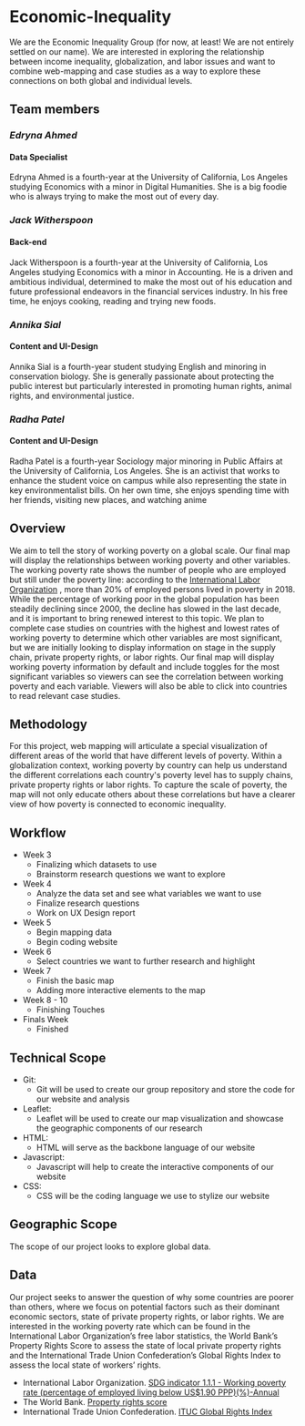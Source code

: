 # Economic-Inequality
We are the Economic Inequality Group (for now, at least! We are not entirely settled on our name). We are interested in exploring the relationship between income inequality, globalization, and labor issues and want to combine web-mapping and case studies as a way to explore these connections on both global and individual levels.

## Team members
### *Edryna Ahmed*
#### Data Specialist
Edryna Ahmed is a fourth-year at the University of California, Los Angeles studying Economics with a minor in Digital Humanities. She is a big foodie who is always trying to make the most out of every day.

### *Jack Witherspoon*
#### Back-end
Jack Witherspoon is a fourth-year at the University of California, Los Angeles studying Economics with a minor in Accounting. He is a driven and ambitious individual, determined to make the most out of his education and future professional endeavors in the financial services industry. In his free time, he enjoys cooking, reading and trying new foods.

### *Annika Sial*
#### Content and UI-Design
Annika Sial is a fourth-year student studying English and minoring in conservation biology. She is generally passionate about protecting the public interest but particularly interested in promoting human rights, animal rights, and environmental justice.

### *Radha Patel*
#### Content and UI-Design
Radha Patel is a fourth-year Sociology major minoring in Public Affairs at the University of California, Los Angeles. She is an activist that works to enhance the student voice on campus while also representing the state in key environmentalist bills. On her own time, she enjoys spending time with her friends, visiting new places, and watching anime

## Overview
We aim to tell the story of working poverty on a global scale. Our final map will display the relationships between working poverty and other variables. The working poverty rate shows the number of people who are employed but still under the poverty line: according to the [International Labor Organization](https://ilo.org/wcmsp5/groups/public/---dgreports/---stat/documents/publication/wcms_696387.pdf) , more than 20% of employed persons lived in poverty in 2018. While the percentage of working poor in the global population has been steadily declining since 2000, the decline has slowed in the last decade, and it is important to bring renewed interest to this topic. We plan to complete case studies on countries with the highest and lowest rates of working poverty to determine which other variables are most significant, but we are initially looking to display information on stage in the supply chain, private property rights, or labor rights. Our final map will display working poverty information by default and include toggles for the most significant variables so viewers can see the correlation between working poverty and each variable. Viewers will also be able to click into countries to read relevant case studies.

## Methodology
For this project, web mapping will articulate a special visualization of different areas of the world that have different levels of poverty. Within a globalization context, working poverty by country can help us understand the different correlations each country's poverty level has to supply chains, private property rights or labor rights. To capture the scale of poverty, the map will not only educate others about these correlations but have a clearer view of how poverty is connected to economic inequality.

## Workflow
* Week 3
    * Finalizing which datasets to use
    * Brainstorm research questions we want to explore
* Week 4
    * Analyze the data set and see what variables we want to use
    * Finalize research questions
    * Work on UX Design report
* Week 5
    * Begin mapping data
    * Begin coding website
* Week 6
    * Select countries we want to further research and highlight
* Week 7
    * Finish the basic map
    * Adding more interactive elements to the map
* Week 8 - 10
    * Finishing Touches
* Finals Week
    * Finished
    
## Technical Scope
* Git:
    * Git will be used to create our group repository and store the code for our website and analysis
* Leaflet:
    * Leaflet will be used to create our map visualization and showcase the geographic components of our research
* HTML:
    * HTML will serve as the backbone language of our website
* Javascript:
    * Javascript will help to create the interactive components of our website
* CSS:
    * CSS will be the coding language we use to stylize our website

## Geographic Scope 
The scope of our project looks to explore global data.

## Data
Our project seeks to answer the question of why some countries are poorer than others, where we focus on potential factors such as their dominant economic sectors, state of private property rights, or labor rights. We are interested in the working poverty rate which can be found in the International Labor Organization’s free labor statistics, the World Bank’s Property Rights Score to assess the state of local private property rights and the International Trade Union Confederation’s Global Rights Index to assess the local state of workers’ rights.
* International Labor Organization. [SDG indicator 1.1.1 - Working poverty rate (percentage of employed living below US$1.90 PPP)(%)-Annual](https://www.ilo.org/shinyapps/bulkexplorer22/?lang=en&segment=indicator&id=EMP_2EMP_SEX_AGE_CLA_NB_A)
* The World Bank. [Property rights score](https://tcdata360.worldbank.org/indicators/prop.rgt.scr?country=BRA&indicator=750&countries=MEX,SUR,CRI,GRD,VEN,PAN,LCA,ARG,COL,DMA,VCT,ATG,DOM,PER,VIR,ECU,CUB,CHL,BRB,JAM,KNA,BLZ,PRY,GUY,URY&viz=choropleth&years=2021&compareBy=region)
* International Trade Union Confederation. [ITUC Global Rights Index](https://survey.ituc-csi.org/ITUC-Global-Rights-Index.html?lang=en)
